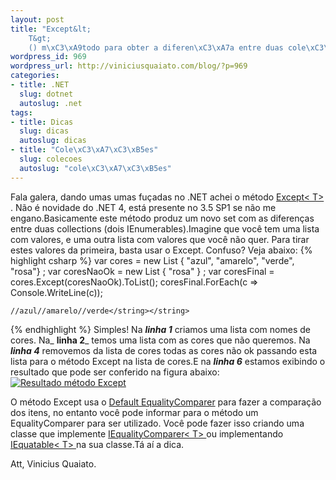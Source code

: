 ```yaml
--- 
layout: post
title: "Except&lt;
    T&gt;
    () m\xC3\xA9todo para obter a diferen\xC3\xA7a entre duas cole\xC3\xA7\xC3\xB5es"
wordpress_id: 969
wordpress_url: http://viniciusquaiato.com/blog/?p=969
categories: 
- title: .NET
  slug: dotnet
  autoslug: .net
tags: 
- title: Dicas
  slug: dicas
  autoslug: dicas
- title: "Cole\xC3\xA7\xC3\xB5es"
  slug: colecoes
  autoslug: "cole\xC3\xA7\xC3\xB5es"
---
```

Fala galera, dando umas umas fuçadas no .NET achei o método [Except&lt;
    T&gt;
    ](http://msdn.microsoft.com/en-us/library/bb300779.aspx). Não é novidade do .NET 4, está presente no 3.5 SP1 se não me engano.Basicamente este método produz um novo set com as diferenças entre duas collections (dois IEnumerables).Imagine que você tem uma lista com valores, e uma outra lista com valores que você não quer. Para tirar estes valores da primeira, basta usar o Except. Confuso? Veja abaixo:
{% highlight csharp %}
var cores = new List<string> { "azul", "amarelo", "verde", "rosa"}
;
var coresNaoOk = new List<string> { "rosa" }
;
var coresFinal = cores.Except(coresNaoOk).ToList();
    coresFinal.ForEach(c => Console.WriteLine(c));


    //azul//amarelo//verde</string></string>
{% endhighlight %}
Simples! Na **_linha 1_** criamos uma lista com nomes de cores. Na_ **linha 2**_ temos uma lista com as cores que não queremos. Na _**linha 4**_ removemos da lista de cores todas as cores não ok passando esta lista para o método Except na lista de cores.E na _**linha 6**_ estamos exibindo o resultado que pode ser conferido na figura abaixo:[![Resultado método Except](http://viniciusquaiato.com/images_posts/Except.jpg "Resultado método Except")](http://viniciusquaiato.com/images_posts/Except.jpg)

O método Except usa o [Default EqualityComparer](http://msdn.microsoft.com/en-us/library/ms224763.aspx) para fazer a comparação dos itens, no entanto você pode informar para o método um EqualityComparer para ser utilizado. Você pode fazer isso criando uma classe que implemente [IEqualityComparer&lt;
    T&gt;
    ](http://msdn.microsoft.com/pt-br/library/system.collections.iequalitycomparer(VS.90).aspx) ou implementando [IEquatable&lt;
    T&gt;
    ](http://msdn.microsoft.com/pt-br/library/ms131187(VS.90).aspx) na sua classe.Tá aí a dica.

Att,
Vinicius Quaiato.
